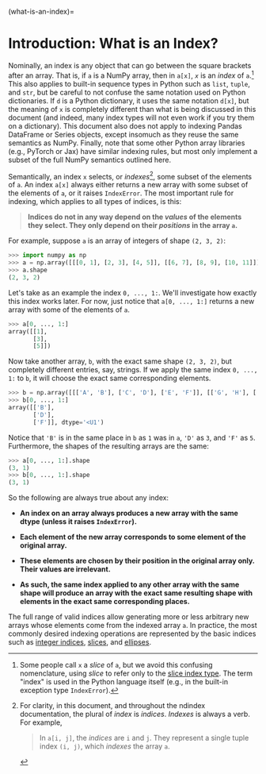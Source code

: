 (what-is-an-index)=
# Introduction: What is an Index?

Nominally, an index is any object that can go between the square brackets
after an array. That is, if `a` is a NumPy array, then in `a[x]`, *`x`* is an
*index* of `a`.[^index-vs-slice-footnote] This also applies to built-in
sequence types in Python such as `list`, `tuple`, and `str`, but be careful to
not confuse the same notation used on Python dictionaries. If `d` is a Python
dictionary, it uses the same notation `d[x]`, but the meaning of `x` is
completely different than what is being discussed in this document (and
indeed, many index types will not even work if you try them on a dictionary).
This document also does not apply to indexing Pandas DataFrame or Series
objects, except insomuch as they reuse the same semantics as NumPy. Finally,
note that some other Python array libraries (e.g., PyTorch or Jax) have
similar indexing rules, but most only implement a subset of the full NumPy
semantics outlined here.

[^index-vs-slice-footnote]: Some people call `x` a *slice* of `a`, but we
    avoid this confusing nomenclature, using *slice* to refer only to the
    [slice index type](slices-docs). The term "index" is used in the Python
    language itself (e.g., in the built-in exception type `IndexError`).

Semantically, an index `x` selects, or *indexes*[^indexes-footnote], some
subset of the elements of `a`. An index `a[x]` always either returns a new
array with some subset of the elements of `a`, or it raises `IndexError`. The
most important rule for indexing, which applies to all types of indices, is
this:

[^indexes-footnote]: For clarity, in this document, and throughout the ndindex
    documentation, the plural of *index* is *indices*. *Indexes* is always a
    verb. For example,

    > In `a[i, j]`, the *indices* are `i` and `j`. They represent a single
      tuple index `(i, j)`, which *indexes* the array `a`.

> **Indices do not in any way depend on the *values* of the elements they
  select. They only depend on their *positions* in the array `a`.**

For example, suppose `a` is an array of integers of shape `(2, 3, 2)`:

```py
>>> import numpy as np
>>> a = np.array([[[0, 1], [2, 3], [4, 5]], [[6, 7], [8, 9], [10, 11]]])
>>> a.shape
(2, 3, 2)
```

Let's take as an example the index `0, ..., 1:`. We'll investigate how
exactly this index works later. For now, just notice that `a[0, ..., 1:]`
returns a new array with some of the elements of `a`.

```py
>>> a[0, ..., 1:]
array([[1],
       [3],
       [5]])
```

Now take another array, `b`, with the exact same shape `(2, 3, 2)`, but
completely different entries, say, strings. If we apply the same index `0,
..., 1:` to `b`, it will choose the exact same corresponding elements.

```py
>>> b = np.array([[['A', 'B'], ['C', 'D'], ['E', 'F']], [['G', 'H'], ['I', 'J'], ['K', 'L']]])
>>> b[0, ..., 1:]
array([['B'],
       ['D'],
       ['F']], dtype='<U1')
```

Notice that `'B'` is in the same place in `b` as `1` was in `a`, `'D'` as `3`,
and `'F'` as `5`. Furthermore, the shapes of the resulting arrays are the
same:

```py
>>> a[0, ..., 1:].shape
(3, 1)
>>> b[0, ..., 1:].shape
(3, 1)
```

So the following are always true about any index:

- **An index on an array always produces a new array with the same dtype (unless
  it raises `IndexError`).**

- **Each element of the new array corresponds to some element of the original
  array.**

- **These elements are chosen by their position in the original array only.
  Their values are irrelevant.**

- **As such, the same index applied to any other array with the same shape will
  produce an array with the exact same resulting shape with elements in the
  exact same corresponding places.**

The full range of valid indices allow generating more or less arbitrary new
arrays whose elements come from the indexed array `a`. In practice, the most
commonly desired indexing operations are represented by the basic indices such
as [integer indices](integer-indices), [slices](slices-docs), and
[ellipses](ellipsis-indices).
